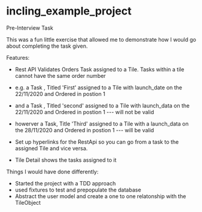 # incling_example_project
Pre-Interview Task

This was a fun little exercise that allowed me to demonstrate how I would go about completing the task given.

Features:

  - Rest API Validates Orders Task assigned to a Tile. Tasks within a tile cannot have the same order number
  
  - e.g. a Task , Titled 'First' assigned to a Tile with launch_date on the 22/11/2020 and Ordered in postion 1 
  
  - and a  Task , Titled 'second' assigned to a Tile with launch_data on the 22/11/2020 and Ordered in postion 1 --- will not be valid 

  - howerver a Task, Title 'Third' assigned to a Tile with a launch_data on the 28/11/2020 and Ordered in postion 1 --- will be valid
  
  -  Set up hyperlinks for the RestApi so you can go from a task to the assigned Tile and vice versa. 
  
  -  Tile Detail shows the tasks assigned to it
  
 
Things I would have done differently:
  - Started the project with a TDD approach
  - used fixtures to test and prepopulate the database
  - Abstract the user model and create a one to one relatonship with the TileObject
  
